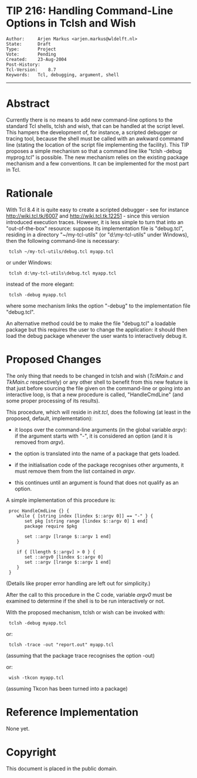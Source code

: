 # TIP 216: Handling Command-Line Options in Tclsh and Wish
	Author:		Arjen Markus <arjen.markus@wldelft.nl>
	State:		Draft
	Type:		Project
	Vote:		Pending
	Created:	23-Aug-2004
	Post-History:	
	Tcl-Version:	8.7
	Keywords:	Tcl, debugging, argument, shell
-----

# Abstract

Currently there is no means to add new command-line options to the
standard Tcl shells, tclsh and wish, that can be handled at the script
level. This hampers the development of, for instance, a scripted
debugger or tracing tool, because the shell must be called with an
awkward command line \(stating the location of the script file
implementing the facility\).  This TIP proposes a simple mechanism so
that a command line like "tclsh -debug myprog.tcl" is possible.  The
new mechanism relies on the existing package mechanism and a few
conventions. It can be implemented for the most part in Tcl.

# Rationale

With Tcl 8.4 it is quite easy to create a scripted debugger - see for
instance <http://wiki.tcl.tk/6007>  and <http://wiki.tcl.tk.12251>  -
since this version introduced execution traces. However, it is less
simple to turn that into an "out-of-the-box" resource: suppose its
implementation file is "debug.tcl", residing in a directory
"~/my-tcl-utils" \(or "d:\\my-tcl-utils" under Windows\), then the
following command-line is necessary:

	 tclsh ~/my-tcl-utils/debug.tcl myapp.tcl

or under Windows:

	 tclsh d:\my-tcl-utils\debug.tcl myapp.tcl

instead of the more elegant:

	 tclsh -debug myapp.tcl

where some mechanism links the option "-debug" to the implementation
file "debug.tcl".

An alternative method could be to make the file "debug.tcl" a loadable
package but this requires the user to change the application: it
should then load the debug package whenever the user wants to
interactively debug it.

# Proposed Changes

The only thing that needs to be changed in tclsh and wish
\(_TclMain.c_ and _TkMain.c_ respectively\) or any other shell to
benefit from this new feature is that just before sourcing the file
given on the command-line or going into an interactive loop, is that a
new procedure is called, "HandleCmdLine" \(and some proper processing
of its results\).

This procedure, which will reside in _init.tcl_, does the following
\(at least in the proposed, default, implementation\):

 * it loops over the command-line arguments \(in the global variable
   _argv_\): if the argument starts with "-", it is considered an
   option \(and it is removed from _argv_\).

 * the option is translated into the name of a package that gets
   loaded.

 * if the initialisation code of the package recognises other
   arguments, it must remove them from the list contained in _argv_.

 * this continues until an argument is found that does not qualify as
   an option.

A simple implementation of this procedure is:

	 proc HandleCmdLine {} {
	    while { [string index [lindex $::argv 0]] == "-" } {
	       set pkg [string range [lindex $::argv 0] 1 end]
	       package require $pkg
	
	       set ::argv [lrange $::argv 1 end]
	    }
	
	    if { [llength $::argv] > 0 } {
	       set ::argv0 [lindex $::argv 0]
	       set ::argv [lrange $::argv 1 end]
	    }
	 }

\(Details like proper error handling are left out for simplicity.\)

After the call to this procedure in the C code, variable _argv0_
must be examined to determine if the shell is to be run interactively
or not.

With the proposed mechanism, tclsh or wish can be invoked with:

	 tclsh -debug myapp.tcl

or:

	 tclsh -trace -out "report.out" myapp.tcl

\(assuming that the package trace recognises the option -out\)

or:

	 wish -tkcon myapp.tcl

\(assuming Tkcon has been turned into a package\)

# Reference Implementation

None yet.

# Copyright

This document is placed in the public domain.

